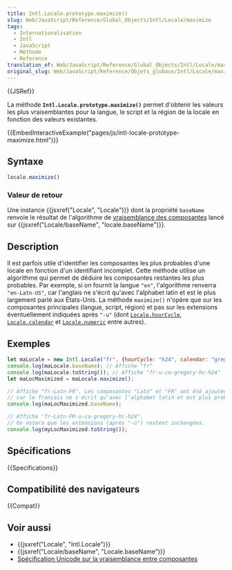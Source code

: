 ```yaml
---
title: Intl.Locale.prototype.maximize()
slug: Web/JavaScript/Reference/Global_Objects/Intl/Locale/maximize
tags:
  - Internationalisation
  - Intl
  - JavaScript
  - Méthode
  - Reference
translation_of: Web/JavaScript/Reference/Global_Objects/Intl/Locale/maximize
original_slug: Web/JavaScript/Reference/Objets_globaux/Intl/Locale/maximize
---
```


{{JSRef}}

La méthode **`Intl.Locale.prototype.maximize()`** permet d'obtenir les valeurs les plus vraisemblantes pour la langue, le script et la région de la locale en fonction des valeurs existantes.

{{EmbedInteractiveExample("pages/js/intl-locale-prototype-maximize.html")}}

## Syntaxe

```js
locale.maximize()
```

### Valeur de retour

Une instance {{jsxref("Locale", "Locale")}} dont la propriété `baseName` renvoie le résultat de l'algorithme de [vraisemblance des composantes](https://www.unicode.org/reports/tr35/#Likely_Subtags) lancé sur {{jsxref("Locale/baseName", "locale.baseName")}}.

## Description

Il est parfois utile d'identifier les composantes les plus probables d'une locale en fonction d'un identifiant incomplet. Cette méthode utilise un algorithme qui permet de déduire les composantes restantes les plus probables. Par exemple, si on fournit la langue `"en"`, l'algorithme renverra `"en-Latn-US"`, car l'anglais ne s'écrit qu'avec l'alphabet latin et est le plus largement parlé aux États-Unis. La méthode `maximize()` n'opère que sur les composantes principales (langue, script, région) et pas sur les extensions éventuellement indiquées après `"-u"` (dont [`Locale.hourCycle`](/fr/docs/Web/JavaScript/Reference/Objets_globaux/Locale/hourCycle), [`Locale.calendar`](/fr/docs/Web/JavaScript/Reference/Objets_globaux/Locale/calendar) et [`Locale.numeric`](/fr/docs/Web/JavaScript/Reference/Objets_globaux/Locale/numeric) entre autres).

## Exemples

```js
let maLocale = new Intl.Locale("fr", {hourCycle: "h24", calendar: "gregory"});
console.log(maLocale.baseName); // Affiche "fr"
console.log(maLocale.toString()); // Affiche "fr-u-ca-gregory-hc-h24"
let maLocMaximized = maLocale.maximize();

// Affiche "fr-Latn-FR". Les composantes "Latn" et "FR" ont été ajoutées
// car le français ne s'écrit qu'avec l'alphabet latin et est plus probablement parlé en France.
console.log(maLocMaximized.baseName);

// Affiche "fr-Latn-FR-u-ca-gregory-hc-h24".
// On notera que les extensions (après "-u") restent inchangées.
console.log(myLocMaximized.toString()); 
```

## Spécifications

{{Specifications}}

## Compatibilité des navigateurs

{{Compat}}

## Voir aussi

- {{jsxref("Locale", "Intl.Locale")}}
- {{jsxref("Locale/baseName", "Locale.baseName")}}
- [Spécification Unicode sur la vraisemblance entre composantes](https://www.unicode.org/reports/tr35/#Likely_Subtags)

